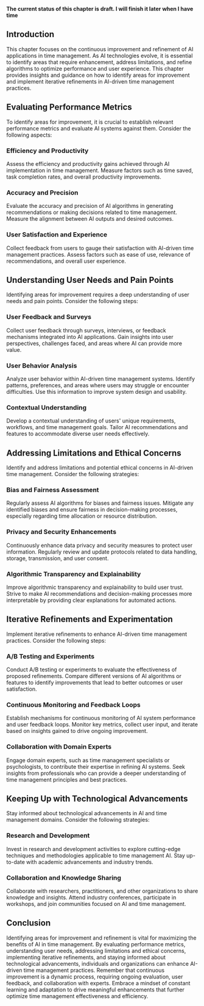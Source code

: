 **The current status of this chapter is draft. I will finish it later when I have time**

Introduction
------------

This chapter focuses on the continuous improvement and refinement of AI applications in time management. As AI technologies evolve, it is essential to identify areas that require enhancement, address limitations, and refine algorithms to optimize performance and user experience. This chapter provides insights and guidance on how to identify areas for improvement and implement iterative refinements in AI-driven time management practices.

Evaluating Performance Metrics
------------------------------

To identify areas for improvement, it is crucial to establish relevant performance metrics and evaluate AI systems against them. Consider the following aspects:

### Efficiency and Productivity

Assess the efficiency and productivity gains achieved through AI implementation in time management. Measure factors such as time saved, task completion rates, and overall productivity improvements.

### Accuracy and Precision

Evaluate the accuracy and precision of AI algorithms in generating recommendations or making decisions related to time management. Measure the alignment between AI outputs and desired outcomes.

### User Satisfaction and Experience

Collect feedback from users to gauge their satisfaction with AI-driven time management practices. Assess factors such as ease of use, relevance of recommendations, and overall user experience.

Understanding User Needs and Pain Points
----------------------------------------

Identifying areas for improvement requires a deep understanding of user needs and pain points. Consider the following steps:

### User Feedback and Surveys

Collect user feedback through surveys, interviews, or feedback mechanisms integrated into AI applications. Gain insights into user perspectives, challenges faced, and areas where AI can provide more value.

### User Behavior Analysis

Analyze user behavior within AI-driven time management systems. Identify patterns, preferences, and areas where users may struggle or encounter difficulties. Use this information to improve system design and usability.

### Contextual Understanding

Develop a contextual understanding of users' unique requirements, workflows, and time management goals. Tailor AI recommendations and features to accommodate diverse user needs effectively.

Addressing Limitations and Ethical Concerns
-------------------------------------------

Identify and address limitations and potential ethical concerns in AI-driven time management. Consider the following strategies:

### Bias and Fairness Assessment

Regularly assess AI algorithms for biases and fairness issues. Mitigate any identified biases and ensure fairness in decision-making processes, especially regarding time allocation or resource distribution.

### Privacy and Security Enhancements

Continuously enhance data privacy and security measures to protect user information. Regularly review and update protocols related to data handling, storage, transmission, and user consent.

### Algorithmic Transparency and Explainability

Improve algorithmic transparency and explainability to build user trust. Strive to make AI recommendations and decision-making processes more interpretable by providing clear explanations for automated actions.

Iterative Refinements and Experimentation
-----------------------------------------

Implement iterative refinements to enhance AI-driven time management practices. Consider the following steps:

### A/B Testing and Experiments

Conduct A/B testing or experiments to evaluate the effectiveness of proposed refinements. Compare different versions of AI algorithms or features to identify improvements that lead to better outcomes or user satisfaction.

### Continuous Monitoring and Feedback Loops

Establish mechanisms for continuous monitoring of AI system performance and user feedback loops. Monitor key metrics, collect user input, and iterate based on insights gained to drive ongoing improvement.

### Collaboration with Domain Experts

Engage domain experts, such as time management specialists or psychologists, to contribute their expertise in refining AI systems. Seek insights from professionals who can provide a deeper understanding of time management principles and best practices.

Keeping Up with Technological Advancements
------------------------------------------

Stay informed about technological advancements in AI and time management domains. Consider the following strategies:

### Research and Development

Invest in research and development activities to explore cutting-edge techniques and methodologies applicable to time management AI. Stay up-to-date with academic advancements and industry trends.

### Collaboration and Knowledge Sharing

Collaborate with researchers, practitioners, and other organizations to share knowledge and insights. Attend industry conferences, participate in workshops, and join communities focused on AI and time management.

Conclusion
----------

Identifying areas for improvement and refinement is vital for maximizing the benefits of AI in time management. By evaluating performance metrics, understanding user needs, addressing limitations and ethical concerns, implementing iterative refinements, and staying informed about technological advancements, individuals and organizations can enhance AI-driven time management practices. Remember that continuous improvement is a dynamic process, requiring ongoing evaluation, user feedback, and collaboration with experts. Embrace a mindset of constant learning and adaptation to drive meaningful enhancements that further optimize time management effectiveness and efficiency.
